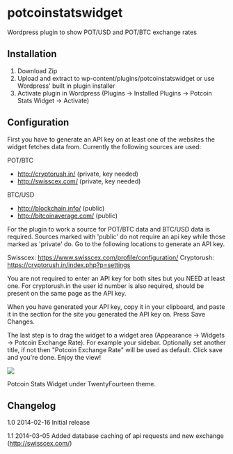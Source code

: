 potcoinstatswidget
===================

Wordpress plugin to show POT/USD and POT/BTC exchange rates

Installation
-------------------

1. Download Zip
2. Upload and extract to wp-content/plugins/potcoinstatswidget or use Wordpress' built in plugin installer
3. Activate plugin in Wordpress (Plugins -> Installed Plugins -> Potcoin Stats Widget -> Activate)

Configuration
-------------------

First you have to generate an API key on at least one of the websites the widget fetches data from. Currently the following sources are used:

POT/BTC
 * http://cryptorush.in/ (private, key needed)
 * http://swisscex.com/ (private, key needed)

BTC/USD
 * http://blockchain.info/ (public)
 * http://bitcoinaverage.com/ (public)

For the plugin to work a source for POT/BTC data and BTC/USD data is required. Sources marked with 'public' do not require an api key while those marked as 'private' do. Go to the following locations to generate an API key.

Swisscex: https://www.swisscex.com/profile/configuration/
Cryptorush: https://cryptorush.in/index.php?p=settings

You are not required to enter an API key for both sites but you NEED at least one. For cryptorush.in the user id number is also required, should be present on the same page as the API key.

When you have generated your API key, copy it in your clipboard, and paste it in the section for the site you generated the API key on. Press Save Changes.

The last step is to drag the widget to a widget area (Appearance -> Widgets -> Potcoin Exchange Rate). For example your sidebar. Optionally set another title, if not then "Potcoin Exchange Rate" will be used as default. Click save and you're done. Enjoy the view!

<img src="http://i.imgur.com/6IxCdEu.png">

Potcoin Stats Widget under TwentyFourteen theme.

Changelog
-------------------

1.0 2014-02-16 Initial release

1.1 2014-03-05 Added database caching of api requests and new exchange (http://swisscex.com/)
